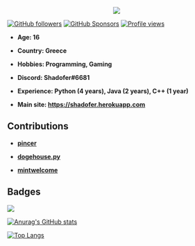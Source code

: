 <p align='center'><img src='https://i.ibb.co/kKKFJch/discord-pfp.png'></p>

[![GitHub followers](https://img.shields.io/github/followers/Shadofer?style=social)](https://github.com/Shadofer?tab=followers) [![GitHub Sponsors](https://img.shields.io/github/sponsors/Shadofer)](https://patreon.com/Shadofer) [![Profile views](https://komarev.com/ghpvc/?username=Shadofer)](https://github.com/Shadofer)

- **Age: 16**

- **Country: Greece**

- **Hobbies: Programming, Gaming**

- **Discord: Shadofer#6681**

- **Experience: Python (4 years), Java (2 years), C++ (1 year)**

- **Main site: https://shadofer.herokuapp.com**

## Contributions

- **[pincer](https://github.com/pincer-org/pincer)**

- **[dogehouse.py](https://github.com/dogegarden/dogehouse.py)**

- **[mintwelcome](https://github.com/linuxmint/mintwelcome)**

## Badges

<img src="https://github-profile-trophy.vercel.app/?username=shadofer&theme=onedark" />

[![Anurag's GitHub stats](https://github-readme-stats.vercel.app/api?username=Shadofer&count_private=true&show_icons=true&theme=react&border_radius=10)](https://github.com/Shadofer)

[![Top Langs](https://github-readme-stats.vercel.app/api/top-langs/?username=Shadofer&theme=react)](https://github.com/Shadofer)
